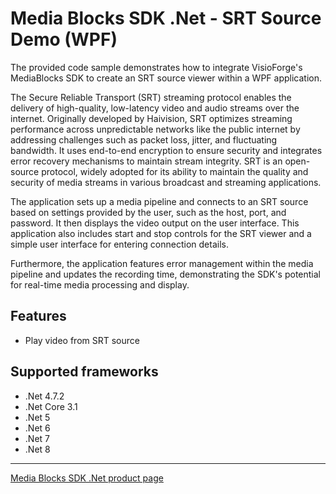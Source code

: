 
# Media Blocks SDK .Net - SRT Source Demo (WPF)

The provided code sample demonstrates how to integrate VisioForge's MediaBlocks SDK to create an SRT source viewer within a WPF application.

The Secure Reliable Transport (SRT) streaming protocol enables the delivery of high-quality, low-latency video and audio streams over the internet. Originally developed by Haivision, SRT optimizes streaming performance across unpredictable networks like the public internet by addressing challenges such as packet loss, jitter, and fluctuating bandwidth. It uses end-to-end encryption to ensure security and integrates error recovery mechanisms to maintain stream integrity. SRT is an open-source protocol, widely adopted for its ability to maintain the quality and security of media streams in various broadcast and streaming applications.

The application sets up a media pipeline and connects to an SRT source based on settings provided by the user, such as the host, port, and password. It then displays the video output on the user interface. This application also includes start and stop controls for the SRT viewer and a simple user interface for entering connection details.

Furthermore, the application features error management within the media pipeline and updates the recording time, demonstrating the SDK's potential for real-time media processing and display.

## Features

- Play video from SRT source

## Supported frameworks

- .Net 4.7.2
- .Net Core 3.1
- .Net 5
- .Net 6
- .Net 7
- .Net 8

---

[Media Blocks SDK .Net product page](https://www.visioforge.com/media-blocks-sdk)
